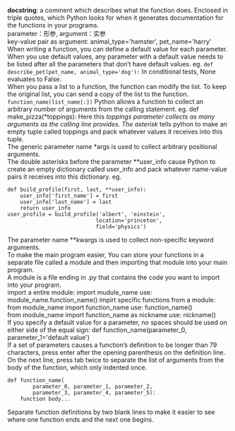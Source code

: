 **docstring**: a comment which describes what the function does. Enclosed in triple quotes, which Python looks for when it generates documentation for the functions in your programs.  
parameter：形参, argument：实参  
key-value pair as argument: animal_type='hamster', pet_name='harry'  
When writing a function, you can define a default value for each parameter. When you use default values, any parameter with a default value needs to be listed after all the parameters that don’t have default values. eg.
`def describe_pet(pet_name, animal_type='dog'):`
In conditional tests, None evaluates to False.  
When you pass a list to a function, the function can modify the list. To keep the original list, you can send a copy of the list to the function.
`function_name(list_name[:])`
Python allows a function to collect an arbitrary number of arguments from the calling statement. eg. def make_pizza(*toppings): Here this *toppings parameter collects as many arguments as the calling line provides. The asterisk* tells python to make an empty tuple called toppings and pack whatever values it receives into this tuple.  
The generic parameter name *args is used to collect arbitrary positional arguments.  
The double asterisks before the parameter **user_info cause Python to create an empty dictionary called user_info and pack whatever name-value pairs it receives into this dictionary. eg.
```
def build_profile(first, last, **user_info):
    user_info['first_name'] = first
    user_info['last_name'] = last
    return user_info
user_profile = build_profile('albert', 'einstein',
                            location='princeton',
                            field='physics')
```
The parameter name **kwargs is used to collect non-specific keyword arguments.  
To make the main program easier, You can store your functions in a separate file called a module and then importing that module into your main program.  
A module is a file ending in .py that contains the code you want to import into your program.  
import a entire module: import mudule_name  use: module_name.function_name()
impirt specific functions from a module: from module_name import function_name  use: function_name()  
from module_name import function_name as nickname  use: nickname()  
If you specify a default value for a parameter, no spaces should be used on either side of the equal sign: def function_name(parameter_0, parameter_1='default value')  
If a set of parameters causes a function’s definition to
be longer than 79 characters, press enter after the opening parenthesis on the definition line. On the next line, press tab twice to separate the list of arguments from the body of the function, which only indented once.
```
def function_name(
        parameter_0, parameter_1, parameter_2,
        parameter_3, parameter_4, parameter_5):
    function body...
```
Separate function definitions by two blank lines to make it easier to see where one function
ends and the next one begins.  
